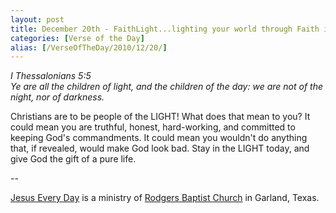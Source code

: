 ```yaml
---
layout: post
title: December 20th - FaithLight...lighting your world through Faith in
categories: [Verse of the Day]
alias: [/VerseOfTheDay/2010/12/20/]
---
```


_I Thessalonians 5:5  
Ye are all the children of light, and the children of the day: we
are not of the night, nor of darkness._

Christians are to be people of the LIGHT! What does that mean to
you? It could mean you are truthful, honest, hard-working, and
committed to keeping God's commandments. It could mean you wouldn't
do anything that, if revealed, would make God look bad. Stay in the
LIGHT today, and give God the gift of a pure life.

 --

<a href=http://jesuseveryday.net>Jesus Every Day</a> is a ministry of <a href=http://rodgersbaptist.net>Rodgers Baptist Church</a> in Garland, Texas.
